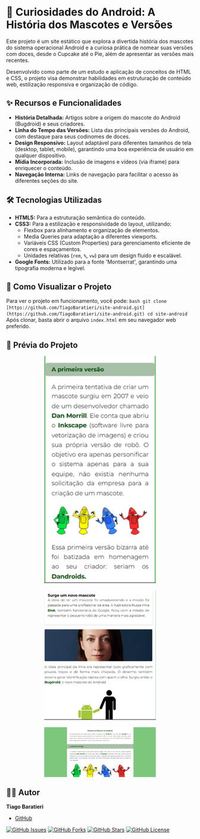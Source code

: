 # 🤖 Curiosidades do Android: A História dos Mascotes e Versões

Este projeto é um site estático que explora a divertida história dos mascotes do sistema operacional Android e a curiosa prática de nomear suas versões com doces, desde o Cupcake até o Pie, além de apresentar as versões mais recentes.

Desenvolvido como parte de um estudo e aplicação de conceitos de HTML e CSS, o projeto visa demonstrar habilidades em estruturação de conteúdo web, estilização responsiva e organização de código.

## ✨ Recursos e Funcionalidades

* **História Detalhada:** Artigos sobre a origem do mascote do Android (Bugdroid) e seus criadores.
* **Linha do Tempo das Versões:** Lista das principais versões do Android, com destaque para seus codinomes de doces.
* **Design Responsivo:** Layout adaptável para diferentes tamanhos de tela (desktop, tablet, mobile), garantindo uma boa experiência de usuário em qualquer dispositivo.
* **Mídia Incorporada:** Inclusão de imagens e vídeos (via iframe) para enriquecer o conteúdo.
* **Navegação Interna:** Links de navegação para facilitar o acesso às diferentes seções do site.

## 🛠️ Tecnologias Utilizadas

* **HTML5:** Para a estruturação semântica do conteúdo.
* **CSS3:** Para a estilização e responsividade do layout, utilizando:
    * Flexbox para alinhamento e organização de elementos.
    * Media Queries para adaptação a diferentes viewports.
    * Variáveis CSS (Custom Properties) para gerenciamento eficiente de cores e espaçamentos.
    * Unidades relativas (`rem`, `%`, `vw`) para um design fluido e escalável.
* **Google Fonts:** Utilizado para a fonte 'Montserrat', garantindo uma tipografia moderna e legível.

## 🚀 Como Visualizar o Projeto

Para ver o projeto em funcionamento, você pode:
    ```bash
    git clone [https://github.com/TiagoBaratieri/site-android.git](https://github.com/TiagoBaratieri/site-android.git)
    cd site-android
    ```
    Após clonar, basta abrir o arquivo `index.html` em seu navegador web preferido.

## 📸 Prévia do Projeto

<div style="display: flex; flex-wrap: wrap; justify-content: center; gap: 20px;">
  <img src="https://github.com/TiagoBaratieri/site-android/blob/main/imagens/n1.png" alt="Página inicial" style="width: 300px; max-width: 100%; height: auto;" />
    <img src="https://github.com/TiagoBaratieri/site-android/blob/main/imagens/n2.png" alt="Página inicial" style="width: 300px; max-width: 100%; height: auto;" />
    <img src="https://github.com/TiagoBaratieri/site-android/blob/main/imagens/noticias.png" alt="Página inicial" style="width: 300px; max-width: 100%; height: auto;" />
</div>

## 🧑‍💻 Autor

**Tiago Baratieri**
* [GitHub](https://github.com/TiagoBaratieri)

[![GitHub Issues](https://img.shields.io/github/issues/TiagoBaratieri/dscatalog-bootcamp?style=for-the-badge)](https://github.com/TiagoBaratieri/dscatalog-bootcamp/issues)
[![GitHub Forks](https://img.shields.io/github/forks/TiagoBaratieri/dscatalog-bootcamp?style=for-the-badge)](https://github.com/TiagoBaratieri/dscatalog-bootcamp/network/members)
[![GitHub Stars](https://img.shields.io/github/stars/TiagoBaratieri/dscatalog-bootcamp?style=for-the-badge)](https://github.com/TiagoBaratieri/dscatalog-bootcamp/stargazers)
[![GitHub License](https://img.shields.io/github/license/TiagoBaratieri/dscatalog-bootcamp?style=for-the-badge)](https://github.com/TiagoBaratieri/dscatalog-bootcamp/blob/main/LICENSE)

